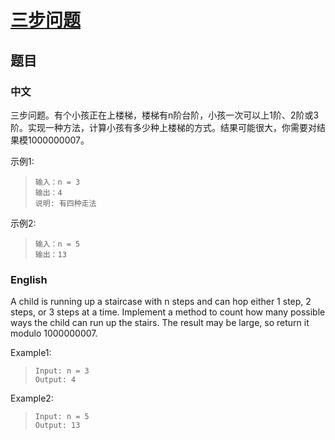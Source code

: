 # [三步问题](https://leetcode-cn.com/problems/three-steps-problem-lcci/)

## 题目
### 中文
三步问题。有个小孩正在上楼梯，楼梯有n阶台阶，小孩一次可以上1阶、2阶或3阶。实现一种方法，计算小孩有多少种上楼梯的方式。结果可能很大，你需要对结果模1000000007。

示例1:

>`输入：n = 3` <br>
>`输出：4`<br>
>`说明: 有四种走法`

示例2:

>`输入：n = 5`<br>
>`输出：13`
 
### English
A child is running up a staircase with n steps and can hop either 1 step, 2 steps, or 3 steps at a time. Implement a method to count how many possible ways the child can run up the stairs. The result may be large, so return it modulo 1000000007.

Example1:<br>

>`Input: n = 3` <br>
>`Output: 4`

Example2:

>`Input: n = 5`<br>
>`Output: 13`
